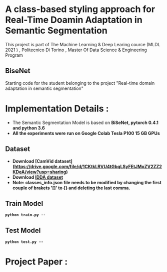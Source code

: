 # A class-based styling approach for Real-Time Doamin Adaptation in Semantic Segmentation
This project is part of The Machine Learning & Deep Learing cource (MLDL 2021 ) , Politecnico Di Torino , Master Of Data Science & Engineering Program 
## BiseNet
Starting code for the student belonging to the project "Real-time domain adaptation in semantic segmentation" <br>
# Implementation Details :
- The Semantic Segmentation Model is based on <b>BiSeNet<b>, pytorch 0.4.1 and python 3.6
- All the experiments were run on Google Colab Tesla P100 15 GB GPUs


## Dataset  
- Download [CamVid dataset] (https://drive.google.com/file/d/1CKtkLRVU4tGbqLSyFEtJMoZV2ZZ2KDeA/view?usp=sharing)
- Download [IDDA dataset](https://drive.google.com/file/d/1GiUjXp1YBvnJjAf1un07hdHFUrchARa0/view?usp=sharing)
- Note: classes_info.json file needs to be modified by changing the first couple of brakets '[]' to {} and deleting the last comma.

  
## Train Model
```
python train.py --
```  

## Test Model
```
python test.py --
```


# Project Paper :

